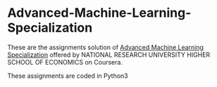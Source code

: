 # Advanced-Machine-Learning-Specialization

These are the assignments solution of [Advanced Machine Learning Specialization](https://www.coursera.org/specializations/aml) offered by NATIONAL RESEARCH UNIVERSITY HIGHER SCHOOL OF ECONOMICS on Coursera.

These assignments are coded in Python3
